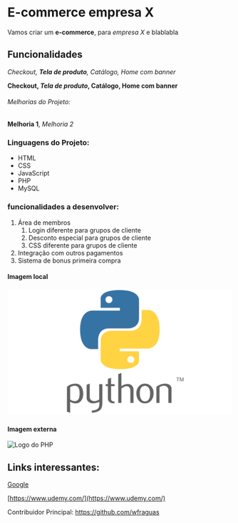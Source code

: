 # E-commerce empresa X

Vamos criar um **e-commerce**, para *empresa X* e blablabla

## Funcionalidades

_Checkout, **Tela de produto**, Catálogo, Home com banner_

**Checkout, _Tela de produto_, Catálogo, Home com banner**


###### Melhorias do Projeto:

__Melhoria 1__, _Melhoria 2_

### Linguagens do Projeto:

* HTML
* CSS
* JavaScript
* PHP
* MySQL

### funcionalidades a desenvolver:

1. Área de membros
    1. Login diferente para grupos de cliente <!-- Podemos criar tambem listas aninhadas / para o markdown entender devem ser adicionados 4 espaços-->
    2. Desconto especial para grupos de cliente
    3. CSS diferente para grupos de cliente
2. Integração com outros pagamentos
3. Sistema de bonus primeira compra


#### Imagem local

![Logo do Python](img/python.png)


#### Imagem externa

![Logo do PHP](https://upload.wikimedia.org/wikipedia/commons/2/27/PHP-logo.svg)


## Links interessantes:

<!-- Link com um titulo -->
[Google](http://google.com)

<!-- Link como texto completo -->
[https://www.udemy.com/](https://www.udemy.com/)

<!-- Link direto do github -->
Contribuidor Principal: https://github.com/wfraguas